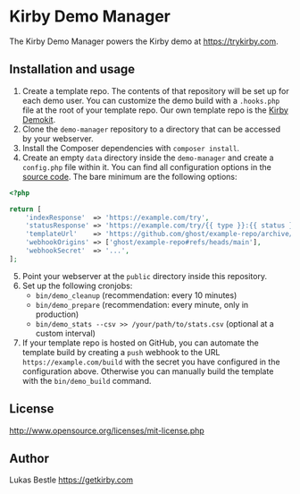 # Kirby Demo Manager

The Kirby Demo Manager powers the Kirby demo at <https://trykirby.com>.

## Installation and usage

1. Create a template repo. The contents of that repository will be set up for each demo user. You can customize the demo build with a `.hooks.php` file at the root of your template repo. Our own template repo is the [Kirby Demokit](https://github.com/getkirby/demokit).
2. Clone the `demo-manager` repository to a directory that can be accessed by your webserver.
3. Install the Composer dependencies with `composer install`.
4. Create an empty `data` directory inside the `demo-manager` and create a `config.php` file within it. You can find all configuration options in the [source code](src/Demo/Config.php). The bare minimum are the following options:

```php
<?php

return [
    'indexResponse'  => 'https://example.com/try',
    'statusResponse' => 'https://example.com/try/{{ type }}:{{ status }}',
    'templateUrl'    => 'https://github.com/ghost/example-repo/archive/main.zip#example-repo-main',
    'webhookOrigins' => ['ghost/example-repo#refs/heads/main'],
    'webhookSecret'  => '...',
];
```

5. Point your webserver at the `public` directory inside this repository.
6. Set up the following cronjobs:
   - `bin/demo_cleanup` (recommendation: every 10 minutes)
   - `bin/demo_prepare` (recommendation: every minute, only in production)
   - `bin/demo_stats --csv >> /your/path/to/stats.csv` (optional at a custom interval)
7. If your template repo is hosted on GitHub, you can automate the template build by creating a `push` webhook to the URL `https://example.com/build` with the secret you have configured in the configuration above. Otherwise you can manually build the template with the `bin/demo_build` command.

## License

<http://www.opensource.org/licenses/mit-license.php>

## Author

Lukas Bestle <https://getkirby.com>